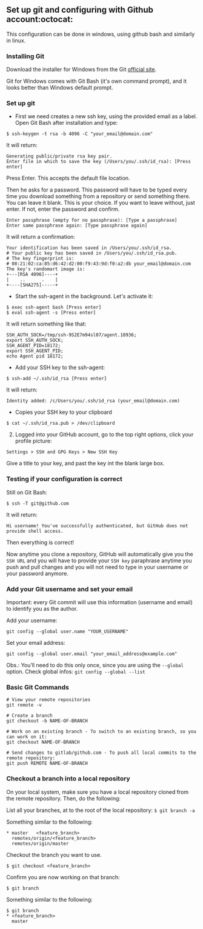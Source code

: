 ## Set up git and configuring with Github account:octocat:

This configuration can be done in windows, using github bash and similarly in linux.

### Installing Git
Download the installer for Windows from the Git [official site](https://git-scm.com/download/).

Git for Windows comes with Git Bash (it's own command prompt), and it looks better than Windows default prompt. 

### Set up git 

- First we need creates a new ssh key, using the provided email as a label. Open Git Bash after installation and type: 
``` console
$ ssh-keygen -t rsa -b 4096 -C "your_email@domain.com"
```
It will return: 
``` console
Generating public/private rsa key pair.  
Enter file in which to save the key (/Users/you/.ssh/id_rsa): [Press enter]
```
Press Enter. This accepts the default file location.

Then he asks for a password. This password will have to be typed every time you download something from a repository or send something there. You can leave it blank. This is your choice. If you want to leave without, just enter. If not, enter the password and confirm.
``` console
Enter passphrase (empty for no passphrase): [Type a passphrase]  
Enter same passphrase again: [Type passphrase again]
```
It will return a confirmation: 
``` console 
Your identification has been saved in /Users/you/.ssh/id_rsa.  
# Your public key has been saved in /Users/you/.ssh/id_rsa.pub.
# The key fingerprint is:
# 08:21:02:ca:85:d6:42:d2:00:f9:43:9d:f0:a2:db your_email@domain.com
The key's randomart image is:
+---[RSA 4096]----+
|    ..      .    |
+----[SHA275]-----+
```
- Start the ssh-agent in the background. Let's activate it:
``` console
$ exec ssh-agent bash [Press enter]
$ eval ssh-agent -s [Press enter]
```
It will return something like that: 
``` console
SSH_AUTH_SOCK=/tmp/ssh-9S2E7m94sl07/agent.18936; 
export SSH_AUTH_SOCK;
SSH_AGENT_PID=18172; 
export SSH_AGENT_PID;
echo Agent pid 18172;
```
- Add your SSH key to the ssh-agent:
``` console
$ ssh-add ~/.ssh/id_rsa [Press enter]
```
It will return: 
``` console 
Identity added: /c/Users/you/.ssh/id_rsa (your_email@domain.com)
```
- Copies your SSH key to your clipboard
``` console 
$ cat ~/.ssh/id_rsa.pub > /dev/clipboard 
```

2. Logged into your GitHub account, go to the top right options, click your profile picture:

`Settings > SSH and GPG Keys > New SSH Key`

Give a title to your key, and past the key int the blank large box.

### Testing if your configuration is correct
Still on Git Bash: 
``` console
$ ssh -T git@github.com
```
It will return: 
``` console 
Hi username! You've successfully authenticated, but GitHub does not provide shell access.
```
Then everything is correct!

Now anytime you clone a repository, GitHub will automatically give you the `SSH URL` and you will have to provide your `SSH key` paraphrase anytime you push and pull changes and you will not need to type in your username or your password anymore.

### Add your Git username and set your email

Important: every Git commit will use this information (username and email) to identify you as the author.

Add your username:
```console
git config --global user.name "YOUR_USERNAME"
```

Set your email address: 
```console
git config --global user.email "your_email_address@example.com"
```

Obs.: You’ll need to do this only once, since you are using the `--global` option. Check global infos: `git config --global --list` 

### Basic Git Commands
```console
# View your remote repositories
git remote -v

# Create a branch
git checkout -b NAME-OF-BRANCH

# Work on an existing branch - To switch to an existing branch, so you can work on it:
git checkout NAME-OF-BRANCH

# Send changes to gitlab/github.com - To push all local commits to the remote repository:
git push REMOTE NAME-OF-BRANCH

```
### Checkout a branch into a local repository
On your local system, make sure you have a local repository cloned from the remote repository. Then, do the following:

List all your branches, at to the root of the local repository: ``` $ git branch -a ```

Something similar to the following:
```console
* master   <feature_branch>
  remotes/origin/<feature_branch>
  remotes/origin/master
```

Checkout the branch you want to use.
```console
$ git checkout <feature_branch>
```
Confirm you are now working on that branch:
```console
$ git branch
```
Something similar to the following:
```console
$ git branch 
* <feature_branch>
  master
```
